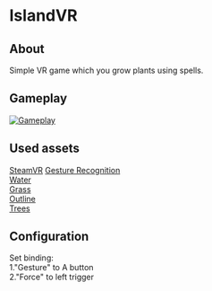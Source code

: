# IslandVR
## About
Simple VR game which you grow plants using spells.</br>
## Gameplay
[![Gameplay](https://img.youtube.com/vi/X2GeLvAjFbc/0.jpg)](https://www.youtube.com/watch?v=X2GeLvAjFbc)
## Used assets 
[SteamVR](https://assetstore.unity.com/packages/tools/integration/steamvr-plugin-32647)
[Gesture Recognition](https://github.com/Wandcaster/Praca-Dyplomowa)</br>
[Water](https://assetstore.unity.com/packages/vfx/shaders/urp-stylized-water-shader-proto-series-187485)</br>
[Grass](https://assetstore.unity.com/packages/vfx/shaders/brute-force-grass-shader-192388)</br>
[Outline](https://assetstore.unity.com/packages/tools/particles-effects/quick-outline-115488)</br>
[Trees](https://opengameart.org/content/low-poly-nature-pack-1)
## Configuration 
Set binding:</br>
1."Gesture" to A button </br>
2."Force" to left trigger
